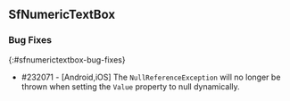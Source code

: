 ## SfNumericTextBox 

### Bug Fixes
{:#sfnumerictextbox-bug-fixes}

* \#232071 - [Android,iOS] The `NullReferenceException` will no longer be thrown when setting the `Value` property to null dynamically.

